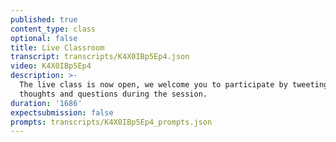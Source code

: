 ```yaml
---
published: true
content_type: class
optional: false
title: Live Classroom
transcript: transcripts/K4X0IBp5Ep4.json
video: K4X0IBp5Ep4
description: >-
  The live class is now open, we welcome you to participate by tweeting your
  thoughts and questions during the session.
duration: '1686'
expectsubmission: false
prompts: transcripts/K4X0IBp5Ep4_prompts.json
---
```

